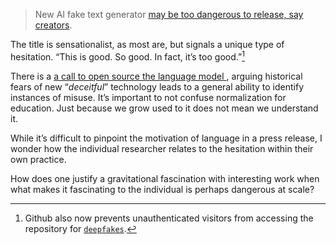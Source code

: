 > New AI fake text generator [may be too dangerous to release, say creators](https://www.theguardian.com/technology/2019/feb/14/elon-musk-backed-ai-writes-convincing-news-fiction).

The title is sensationalist, as most are, but signals a unique type of hesitation. “This is good. So good. In fact, it’s too good.”[^1]

There is a [a call to open source the language model
](https://thegradient.pub/openai-please-open-source-your-language-model/), arguing historical fears of new “*deceitful*” technology leads to a general ability to identify instances of misuse. It’s important to not confuse normalization for education. Just because we grow used to it does not mean we understand it.

While it’s difficult to pinpoint the motivation of language in a press release, I wonder how the individual researcher relates to the hesitation within their own practice.

How does one justify a gravitational fascination with interesting work when what makes it fascinating to the individual is perhaps dangerous at scale?

[^1]: Github also now prevents unauthenticated visitors from accessing the repository for [`deepfakes`](https://github.com/deepfakes/faceswap).